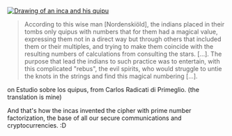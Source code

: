 [![Drawing of an inca and his quipu](https://upload.wikimedia.org/wikipedia/commons/f/f0/Nueva_cor%C3%B3nica_y_buen_gobierno_%281936_facsimile%29_p360.png)](https://en.wikipedia.org/wiki/Quipu#/media/File:Nueva_cor%C3%B3nica_y_buen_gobierno_(1936_facsimile)_p360.png)

> According to this wise man [Nordenskiöld], the indians placed in their tombs
> only quipus with numbers that for them had a magical value, expressing them
> not in a direct way but through others that included them or their multiples,
> and trying to make them coincide with the resulting numbers of calculations
> from consulting the stars. [...].
> The purpose that lead the indians to such practice was to entertain, with
> this complicated "rebus", the evil spirits, who would struggle to untie the
> knots in the strings and find this magical numbering [...].

on Estudio sobre los quipus, from Carlos Radicati di Primeglio.
(the translation is mine)

And that's how the incas invented the cipher with prime number factorization,
the base of all our secure communications and cryptocurrencies. :D
